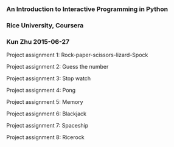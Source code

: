 ### An Introduction to Interactive Programming in Python
### Rice University, Coursera
### Kun Zhu 2015-06-27

Project assignment 1: Rock-paper-scissors-lizard-Spock </p>
Project assignment 2: Guess the number </p>
Project assignment 3: Stop watch </p>
Project assignment 4: Pong </p>
Project assignment 5: Memory </p>
Project assignment 6: Blackjack </p>
Project assignment 7: Spaceship </p>
Project assignment 8: Ricerock 

